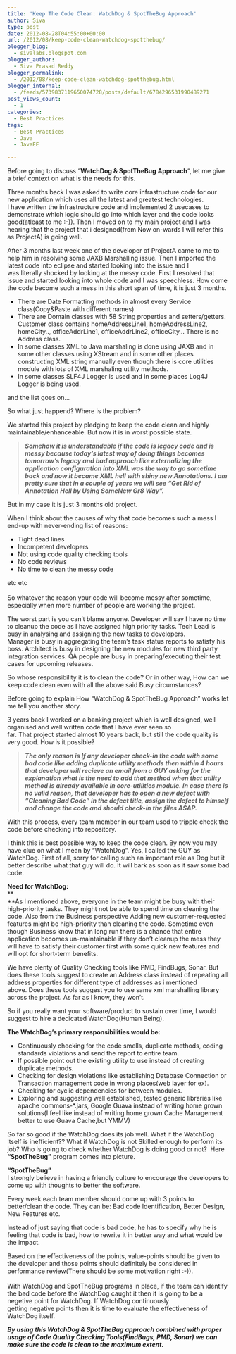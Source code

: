 ```yaml
---
title: 'Keep The Code Clean: WatchDog & SpotTheBug Approach'
author: Siva
type: post
date: 2012-08-28T04:55:00+00:00
url: /2012/08/keep-code-clean-watchdog-spotthebug/
blogger_blog:
  - sivalabs.blogspot.com
blogger_author:
  - Siva Prasad Reddy
blogger_permalink:
  - /2012/08/keep-code-clean-watchdog-spotthebug.html
blogger_internal:
  - /feeds/5739837119650074728/posts/default/6784296531990489271
post_views_count:
  - 1
categories:
  - Best Practices
tags:
  - Best Practices
  - Java
  - JavaEE

---
```

Before going to discuss &#8220;**WatchDog & SpotTheBug Approach**&#8220;, let me give a brief context on what is the needs for this.

Three months back I was asked to write core infrastructure code for our new application which uses all the latest and greatest technologies.  
I have written the infrastructure code and implemented 2 usecases to demonstrate which logic should go into which layer and the code looks good(atleast to me :-)).&nbsp;Then I moved on to my main project and I was hearing that the project that i designed(from Now&nbsp;on-wards&nbsp;I will refer this as ProjectA) is going well.

After 3 months last week one of the developer of ProjectA came to me to help him in resolving some JAXB Marshalling issue. Then I imported the latest code into eclipse&nbsp;and started looking into the issue and I was&nbsp;literally&nbsp;shocked by looking at the messy code. First I resolved that issue and started looking into whole code and I was&nbsp;speechless.&nbsp;How come the code become such a mess in this short span of time, it is just 3 months.



  * There are Date Formatting methods in almost every Service class(Copy&Paste with different names)
  * There are Domain classes with 58 String properties and setters/getters. Customer class contains homeAddressLine1, homeAddressLine2, homeCity.., officeAddrLine1, officeAddrLine2, officeCity&#8230; There is no Address class.
  * In some classes XML to Java&nbsp;marshaling&nbsp;is done using JAXB and in some other classes using XStream and in some other places constructing XML string manually even though there is core utilities module with lots of XML&nbsp;marshaling&nbsp;utility methods.
  * In some classes SLF4J Logger is used and in some places Log4J Logger is being used.

and the list goes on&#8230;

So what just happend? Where is the problem?

We started this project by pledging to keep the code clean and highly maintainable/enhanceable. But now it is in worst possible state.

> **_Somehow it is understandable if the code is legacy code and is messy&nbsp;because&nbsp;today&#8217;s latest way of doing things becomes tomorrow&#8217;s legacy and bad approach like externalizing the application configuration into XML was the way to go sometime back and now it became XML hell with shiny new Annotations.&nbsp;I am pretty sure that in a&nbsp;couple&nbsp;of years we will see &#8220;Get Rid of Annotation Hell by Using SomeNew Gr8 Way&#8221;.&nbsp;_**

But in my case it is just 3 months old project.

When I think about the causes of why that code becomes such a mess I end-up with never-ending list of reasons:

  *  <span style="white-space: pre;"></span>Tight dead lines
  *  <span style="white-space: pre;"></span>Incompetent developers
  *  <span style="white-space: pre;"></span>Not using code quality checking tools
  *  <span style="white-space: pre;"></span>No code reviews
  *  <span style="white-space: pre;"></span>No time to clean the messy code

 <span style="white-space: pre;"></span>etc etc  
 <span style="white-space: pre;"></span>  
So whatever the reason your code will become messy after sometime, especially when more number of people are working the project.

The worst part is you can&#8217;t blame anyone. Developer will say I have no time to cleanup the code as I have assigned high priority tasks. Tech Lead is busy in analysing and assigning the new tasks to developers.  
Manager is busy in aggregating the team&#8217;s task status reports to satisfy his boss. Architect is busy in designing the new modules for new third party integration services.&nbsp;QA people are busy in preparing/executing their test cases for upcoming releases.

So whose responsibility it is to clean the code? Or in other way, How can we keep code clean even with all the above said Busy circumstances?

Before going to explain How &#8220;WatchDog & SpotTheBug Approach&#8221; works let me tell you another story.

3 years back I worked on a banking project which is well designed, well organised and well written code that I have ever seen so far.&nbsp;That&nbsp;project&nbsp;started almost 10 years back, but still the code quality is very good. How is it possible?

> **_The only reason is If any developer check-in the code with some bad code like adding duplicate utility methods then within 4 hours that developer will recieve an email from a GUY asking for the explanation what is the need to add that method when that utility method is already available in core-utilities module.&nbsp;In case there is no valid reason, that developer has to open a new defect with &#8220;Cleaning Bad Code&#8221; in the defect title, assign the defect to himself and change the code and should check-in the files ASAP._**

With this process, every team member in our team used to tripple check the code before checking into repository.

I think this is best possible way to keep the code clean. By now you may have clue on what I mean by &#8220;WatchDog&#8221;. Yes, I called the GUY as WatchDog.&nbsp;First of all, sorry for calling such an important role as Dog but it better describe what that guy will do. It will bark as soon as it saw some bad code.

**Need for WatchDog:**  
**  
**As I mentioned above, everyone in the team might be busy with their high-priority tasks. They might not be able to spend time on cleaning the code.&nbsp;Also from the Business perspective Adding new customer-requested features might be high-priority than cleaning the code.&nbsp;Sometime even though Business know that in long run there is a chance that entire application becomes un-maintainable if they don&#8217;t cleanup the mess they will have to satisfy their customer first with some quick new features and will opt for short-term benefits.

We have plenty of Quality Checking tools like PMD, FindBugs, Sonar. But does these tools suggest to create an Address class instead of repeating all address properties for different type of addresses as i mentioned above.&nbsp;Does these tools suggest you to use same xml marshalling library across the project. As far as I know, they won&#8217;t.

So if you really want your software/product to sustain over time, I would suggest to hire a dedicated WatchDog(Human Being).

**The WatchDog&#8217;s primary responsibilities would be:**

  * Continuously&nbsp;checking for the code smells, duplicate methods, coding standards violations and send the report to entire team.
  * If possible point out the existing utility to use instead of creating duplicate methods.
  * Checking for design violations like establishing Database Connection or Transaction management code in wrong places(web layer for ex).
  * Checking for cyclic dependencies for between modules.
  * Exploring and suggesting well established, tested generic libraries like apache commons-*.jars, Google Guava instead of writing home grown solutions(I feel like instead of writing home grown Cache Management better to use Guava Cache,but YMMV)

So far so good if the WatchDog does its job well. What if the WatchDog itself is inefficient?? What if WatchDog is not Skilled enough to perform its job?&nbsp;Who is going to check whether WatchDog is doing good or not? &nbsp;Here **&#8220;SpotTheBug&#8221;** program comes into picture.

**&#8220;SpotTheBug&#8221;**  
I strongly believe in having a friendly culture to encourage the developers to come up with thoughts to better the software.

Every week each team member should come up with 3 points to better/clean the code. They can be:&nbsp;Bad code Identification, Better Design, New Features etc.

Instead of just saying that code is bad code, he has to specify why he is feeling that code is bad, how to rewrite it in better way and what would be the impact.

Based on the effectiveness of the points, value-points should be given to the developer and those points should definitely be considered in performance review(There should be some motivation right :-)).  
 <span style="white-space: pre;"></span>  
With WatchDog and SpotTheBug programs in place, if the team can identify the bad code before the WatchDog caught it then it is going to be a negetive point for WatchDog.&nbsp;If WatchDog continuously getting&nbsp;negative&nbsp;points then it is time to evaluate the effectiveness of WatchDog itself.

**_By using this WatchDog & SpotTheBug approach combined with proper usage of Code Quality Checking Tools(FindBugs, PMD, Sonar) we can make sure the code is clean to the maximum extent._**

 <span style="white-space: pre;"></span>  
 <span style="white-space: pre;"></span>

<div>
</div>